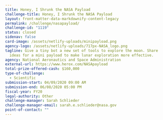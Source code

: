 ```yaml
---
title: Honey, I Shrunk the NASA Payload
challenge-title: Honey, I Shrunk the NASA Payload
layout: front-matter-data-markdownify-content-legacy
permalink: /challenge/nasapayload/
challenge-id: "1119"
status: closed
sidenav: false
card-image: /assets/netlify-uploads/minipayload.png
agency-logo: /assets/netlify-uploads/717px-NASA_logo.png
tagline: Give a tiny bot a new set of tools to explore the moon. Share your
  ideas for a mini payload to make lunar exploration more effective.
agency: National Aeronautics and Space Administration
external-url: https://www.herox.com/NASApayload
total-prize-offered-cash: $160,000
type-of-challenge:
  - Scientific
submission-start: 04/09/2020 09:00 AM
submission-end: 06/08/2020 05:00 PM
fiscal-year: FY20
legal-authority: Other
challenge-manager: Sarah Schlieder
challenge-manager-email: sarah.e.schlieder@nasa.gov
point-of-contact: ""
---
```

